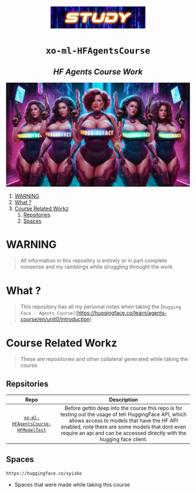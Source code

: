 <p align="center"><a href="https://x.com/xyizko" target="_blank" rel="noopener noreferrer"><img src="https://raw.githubusercontent.com/xyizko/xo-tagz/refs/heads/main/gfx/s.png"></a></p>

<h1 align="center"><code> xo-ml-HFAgentsCourse </code></h1>
<h2 align="center"><i>HF Agents Course Work</i></h2>

![](./gfx/hfc.jpg)

1. [WARNING](#warning)
2. [What ?](#what-)
3. [Course Related Workz](#course-related-workz)
   1. [Repsitories](#repsitories)
   2. [Spaces](#spaces)

# WARNING

> All information in this repositiry is entirely or in part complete nonsense and my ramblings while struggling throught the work.

# What ? 

> This repository has all my personal notes when taking the [`Hugging Face - Agents Course]`(https://huggingface.co/learn/agents-course/en/unit0/introduction)

# Course Related Workz

> These are repositories and other collateral generated while taking the course

## Repsitories 

Repo | Description
:--: | :--:
[`xo-ml-HFAgentsCourse-HFModelTest`](https://github.com/xyizko/xo-ml-HFAgentsCourse-HFModelTest) | Before gettin deep into the course this repo is for testing out the usage of teh HuggingFace API, which allows access to models that have the HF API enabled, note there are some models that dont even require an api and can be accessed directly with the hugging face client.

## Spaces 

```sh
https://huggingface.co/xyizko
```
- Spaces that were made while taking this course


